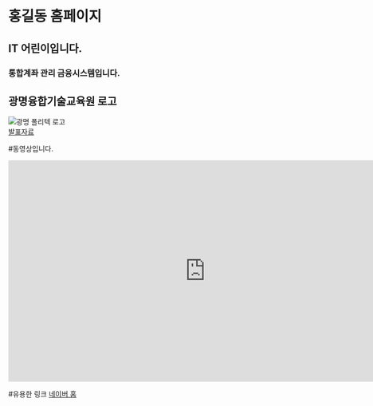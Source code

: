 # 홍길동 홈페이지
## IT 어린이입니다.
### 통합계좌 관리 금융시스템입니다.

## 광명융합기술교육원 로고
![광명 폴리텍 로고](https://user-images.githubusercontent.com/100885980/156681488-e8804af6-6070-4cb6-9354-f8d6389872c6.png) <br>
[ 발표자료 ](/project.pptx) <br>

#동영상입니다.
<iframe width="790" height="444" src="https://www.youtube.com/embed/ChM7Fw0QMUI" title="YouTube video player" frameborder="0" allow="accelerometer; autoplay; clipboard-write; encrypted-media; gyroscope; picture-in-picture" allowfullscreen></iframe>

#유용한 링크
[네이버 홈](https://naver.com)
